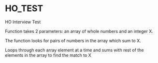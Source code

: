 # HO_TEST
HO Interview Test

Function takes 2 parameters: an array of whole numbers and an integer X.

The function looks for pairs of numbers in the array which sum to X. 

Loops through each array element at a time and sums with rest of the elements in the array to find the match to X

